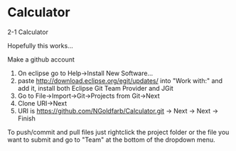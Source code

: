 Calculator
==========

2-1 Calculator

Hopefully this works...

Make a github account

1. On eclipse go to Help->Install New Software...
2. paste http://download.eclipse.org/egit/updates/ into "Work with:" and
   add it, install both Eclipse Git Team Provider and JGit
3. Go to File->Import->Git->Projects from Git->Next
4. Clone URI->Next
5. URI is https://github.com/NGoldfarb/Calculator.git -> Next -> Next -> Finish

To push/commit and pull files just rightclick the project folder or the file you
want to submit and go to "Team" at the bottom of the dropdown menu.
